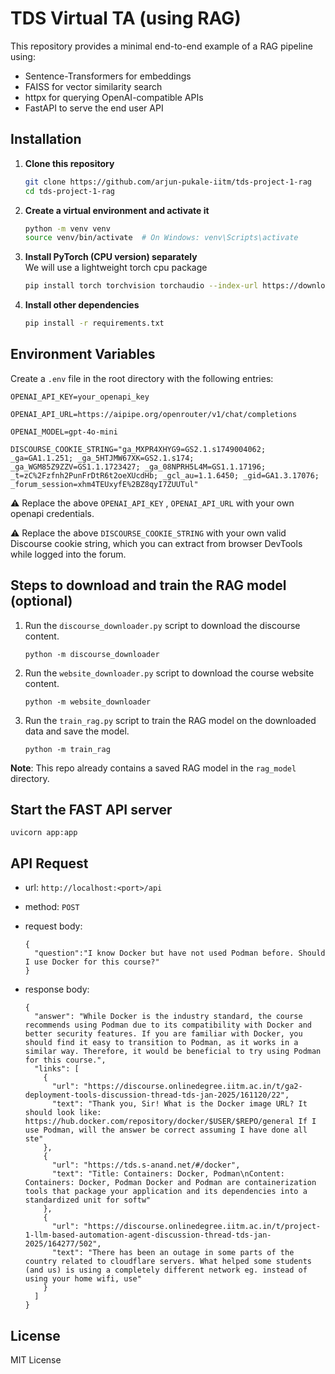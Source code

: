
# TDS Virtual TA (using RAG)

This repository provides a minimal end-to-end example of a RAG pipeline using:

- Sentence-Transformers for embeddings
- FAISS for vector similarity search
- httpx for querying OpenAI-compatible APIs
- FastAPI to serve the end user API



## Installation

1. **Clone this repository**  
   ```bash
   git clone https://github.com/arjun-pukale-iitm/tds-project-1-rag
   cd tds-project-1-rag
   ```

2. **Create a virtual environment and activate it**  
   ```bash
   python -m venv venv
   source venv/bin/activate  # On Windows: venv\Scripts\activate
   ```
   
3. **Install PyTorch (CPU version) separately**  
   We will use a lightweight torch cpu package
   ```bash
   pip install torch torchvision torchaudio --index-url https://download.pytorch.org/whl/cpu
   ```
   
4. **Install other dependencies**  
   ```bash
   pip install -r requirements.txt
   ```



## Environment Variables

Create a `.env` file in the root directory with the following entries:

```dotenv
OPENAI_API_KEY=your_openapi_key

OPENAI_API_URL=https://aipipe.org/openrouter/v1/chat/completions

OPENAI_MODEL=gpt-4o-mini

DISCOURSE_COOKIE_STRING="ga_MXPR4XHYG9=GS2.1.s1749004062; _ga=GA1.1.251; _ga_5HTJMW67XK=GS2.1.s174; _ga_WGM85Z9ZZV=GS1.1.1723427; _ga_08NPRH5L4M=GS1.1.17196; _t=zC%2Fzfnh2PunFrDtR6t2oeXUcdHb; _gcl_au=1.1.6450; _gid=GA1.3.17076; _forum_session=xhm4TEUxyfE%2BZ8qyI7ZUUTul"
```
⚠️ Replace the above `OPENAI_API_KEY` , `OPENAI_API_URL` with your own openapi credentials.

⚠️ Replace the above `DISCOURSE_COOKIE_STRING` with your own valid Discourse cookie string, which you can extract from browser DevTools while logged into the forum.

## Steps to download and train the RAG model (optional)

1. Run the `discourse_downloader.py` script to download the discourse content. 

    ```python -m discourse_downloader```

2. Run the `website_downloader.py` script to download the course website content. 

    ```python -m website_downloader```

3. Run the `train_rag.py` script to train the RAG model on the downloaded data and save the model. 

    ```python -m train_rag```

**Note**: This repo already contains a saved RAG model in the ```rag_model``` directory.

##  Start the FAST API server
```uvicorn app:app ```

##  API Request

 - url: ```http://localhost:<port>/api```
 - method: ```POST``` 
 - request body:
	```
	{
	  "question":"I know Docker but have not used Podman before. Should I use Docker for this course?"
	}
	```
 - response body:

	```
	{
	  "answer": "While Docker is the industry standard, the course recommends using Podman due to its compatibility with Docker and better security features. If you are familiar with Docker, you should find it easy to transition to Podman, as it works in a similar way. Therefore, it would be beneficial to try using Podman for this course.",
	  "links": [
	    {
	      "url": "https://discourse.onlinedegree.iitm.ac.in/t/ga2-deployment-tools-discussion-thread-tds-jan-2025/161120/22",
	      "text": "Thank you, Sir! What is the Docker image URL? It should look like: https://hub.docker.com/repository/docker/$USER/$REPO/general If I use Podman, will the answer be correct assuming I have done all ste"
	    },
	    {
	      "url": "https://tds.s-anand.net/#/docker",
	      "text": "Title: Containers: Docker, Podman\nContent: Containers: Docker, Podman Docker and Podman are containerization tools that package your application and its dependencies into a standardized unit for softw"
	    },
	    {
	      "url": "https://discourse.onlinedegree.iitm.ac.in/t/project-1-llm-based-automation-agent-discussion-thread-tds-jan-2025/164277/502",
	      "text": "There has been an outage in some parts of the country related to cloudflare servers. What helped some students (and us) is using a completely different network eg. instead of using your home wifi, use"
	    }
	  ]
	}
	```

## License

MIT License
